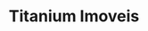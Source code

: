 ---
  breadcrumb: [
    {
        text: "Projetos",
        link: "/projetos"
    },
    {
        text: "Titanium Imoveis",
        link: "/projetos/titanium-imoveis"
    }
  ]
  categories: [React, .NET Core]
  excerpt: Este cliente veio ate mim com um sistema que apresentava necessidade de melhorias na usabilidade, confiabilidade e performance da parte administrativa do seu site. Utilizando uma arquitetura com React com Redux, propus um novo layout que enderecava os mais de 80 campos da aplicacao, tornando a experiencia dos usuarios mais agradavel e produtiva.
  featured: true
  lang: pt
  link: http://titaniumimoveis.com
  skills: [React.js, Redux, Bootstrap, .NET Core, Webpack, UX]
  thumbnail: /cdn/images/projects/titanium/home.png
  title: Titanium Imoveis
---